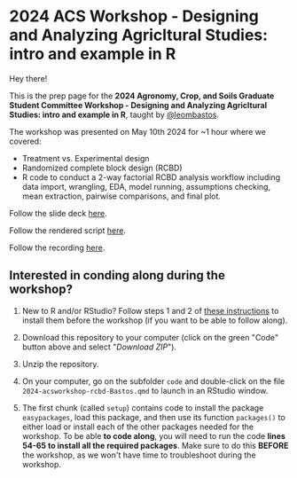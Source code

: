 # 2024 ACS Workshop - Designing and Analyzing Agricltural Studies: intro and example in R  

Hey there!  

This is the prep page for the **2024 Agronomy, Crop, and Soils Graduate Student Committee Workshop - Designing and Analyzing Agricltural Studies: intro and example in R**, taught by [@leombastos](https://github.com/leombastos).    

The workshop was presented on May 10th 2024 for ~1 hour where we covered:  

- Treatment vs. Experimental design  
- Randomized complete block design (RCBD)  
- R code to conduct a 2-way factorial RCBD analysis workflow including data import, wrangling, EDA, model running, assumptions checking, mean extraction, pairwise comparisons, and final plot.  

Follow the slide deck [here](https://leombastos.github.io/bastoslab/teaching/2024-acs/2024-acs-deck.html#/title-slide).  

Follow the rendered script [here](https://leombastos.github.io/bastoslab/teaching/2024-acs/2024-acsworkshop-rcbd-Bastos.html).  

Follow the recording [here](https://youtu.be/UYDQvEv65wA).  


## **Interested in conding along during the workshop?**  

1. New to R and/or RStudio? Follow steps 1 and 2 of [these instructions](https://leombastos.github.io/bastoslab/teaching/2024-dsa/slides/lab01-prep.html) to install them before the workshop (if you want to be able to follow along).    

2.  Download this repository to your computer (click on the green "Code" button above and select "*Download ZIP*").

3.  Unzip the repository.  

4. On your computer, go on the subfolder `code` and double-click on the file `2024-acsworkshop-rcbd-Bastos.qmd` to launch in an RStudio window.  

5. The first chunk (called `setup`) contains code to install the package `easypackages`, load this package, and then use its function `packages()` to either load or install each of the other packages needed for the workshop. To be able **to code along**, you will need to run the code **lines 54-65 to install all the required packages**. Make sure to do this **BEFORE** the workshop, as we won't have time to troubleshoot during the workshop.   
